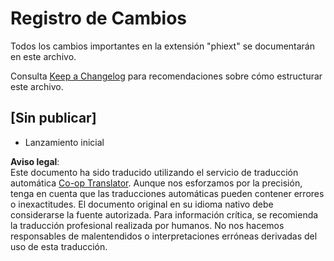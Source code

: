 <!--
CO_OP_TRANSLATOR_METADATA:
{
  "original_hash": "bd0afcb627d5754038537758315cbad7",
  "translation_date": "2025-07-16T17:23:37+00:00",
  "source_file": "code/09.UpdateSamples/Aug/vscode/phiext/CHANGELOG.md",
  "language_code": "es"
}
-->
# Registro de Cambios

Todos los cambios importantes en la extensión "phiext" se documentarán en este archivo.

Consulta [Keep a Changelog](http://keepachangelog.com/) para recomendaciones sobre cómo estructurar este archivo.

## [Sin publicar]

- Lanzamiento inicial

**Aviso legal**:  
Este documento ha sido traducido utilizando el servicio de traducción automática [Co-op Translator](https://github.com/Azure/co-op-translator). Aunque nos esforzamos por la precisión, tenga en cuenta que las traducciones automáticas pueden contener errores o inexactitudes. El documento original en su idioma nativo debe considerarse la fuente autorizada. Para información crítica, se recomienda la traducción profesional realizada por humanos. No nos hacemos responsables de malentendidos o interpretaciones erróneas derivadas del uso de esta traducción.